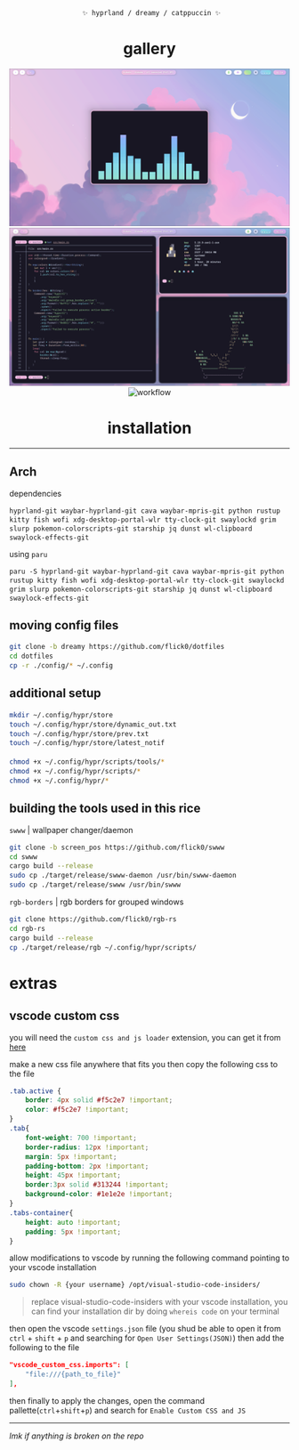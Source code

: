 <div align="justify">

<div align="center">

```ocaml
 ✨ hyprland / dreamy / catppuccin ✨
```


# gallery
![cava](./assets/cava.png)
![term](./assets/terminal.png)
![[workflow](./assets/dreamy.mp4)](https://www.youtube.com/watch?v=Ly7ANfUgGXQ)
</div>
</div>



<div align="justify">

<div align="center">

# installation
 
<hr>
 
</div>
</div>

## Arch
dependencies
```
hyprland-git waybar-hyprland-git cava waybar-mpris-git python rustup kitty fish wofi xdg-desktop-portal-wlr tty-clock-git swaylockd grim slurp pokemon-colorscripts-git starship jq dunst wl-clipboard swaylock-effects-git
```
using `paru`
```
paru -S hyprland-git waybar-hyprland-git cava waybar-mpris-git python rustup kitty fish wofi xdg-desktop-portal-wlr tty-clock-git swaylockd grim slurp pokemon-colorscripts-git starship jq dunst wl-clipboard swaylock-effects-git
```

## moving config files

```bash
git clone -b dreamy https://github.com/flick0/dotfiles
cd dotfiles
cp -r ./config/* ~/.config
```

## additional setup

```bash
mkdir ~/.config/hypr/store
touch ~/.config/hypr/store/dynamic_out.txt
touch ~/.config/hypr/store/prev.txt
touch ~/.config/hypr/store/latest_notif

chmod +x ~/.config/hypr/scripts/tools/*
chmod +x ~/.config/hypr/scripts/*
chmod +x ~/.config/hypr/*
```

## building the tools used in this rice

`swww` | wallpaper changer/daemon
```bash
git clone -b screen_pos https://github.com/flick0/swww
cd swww
cargo build --release
sudo cp ./target/release/swww-daemon /usr/bin/swww-daemon
sudo cp ./target/release/swww /usr/bin/swww
```

`rgb-borders` | rgb borders for grouped windows
```bash
git clone https://github.com/flick0/rgb-rs
cd rgb-rs
cargo build --release
cp ./target/release/rgb ~/.config/hypr/scripts/
```


# extras

## vscode custom css

you will need the `custom css and js loader` extension, you can get it from [here](https://marketplace.visualstudio.com/items?itemName=be5invis.vscode-custom-css)

make a new css file anywhere that fits you
then copy the following css to the file

```css
.tab.active {
    border: 4px solid #f5c2e7 !important;
    color: #f5c2e7 !important;
}
.tab{
    font-weight: 700 !important;
    border-radius: 12px !important;
    margin: 5px !important;
    padding-bottom: 2px !important;
    height: 45px !important;
    border:3px solid #313244 !important;
    background-color: #1e1e2e !important;
}
.tabs-container{
    height: auto !important;
    padding: 5px !important;
}
```

allow modifications to vscode by running the following command pointing to your vscode installation
```bash
sudo chown -R {your username} /opt/visual-studio-code-insiders/
```
> replace visual-studio-code-insiders with your vscode installation,
> you can find your installation dir by doing `whereis code` on your terminal


then open the vscode `settings.json` file (you shud be able to open it from `ctrl` + `shift` + `p` and searching for `Open User Settings(JSON)`)
then add the following to the file

```json
"vscode_custom_css.imports": [
    "file:///{path_to_file}"
],
```

then finally to apply the changes, open the command pallette(`ctrl`+`shift`+`p`) and search for `Enable Custom CSS and JS`


<hr>

*lmk if anything is broken on the repo*




